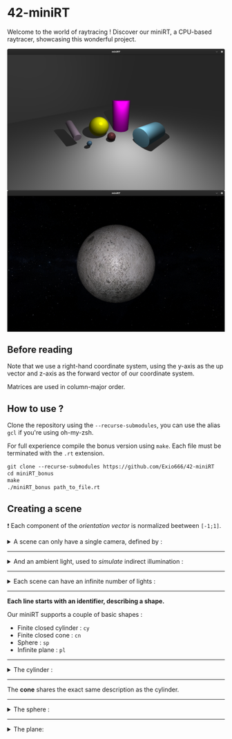 # 42-miniRT

Welcome to the world of raytracing ! Discover our miniRT, a CPU-based raytracer, showcasing this wonderful project.

<img src="screenshot/primitives.png" width=900 align=middle />
<img src="screenshot/moon_bump_map.png" width=900 align=middle />

## Before reading

Note that we use a right-hand coordinate system, using the y-axis as the up vector and z-axis as the forward vector of our coordinate system.

Matrices are used in column-major order.

## How to use ?

Clone the repository using the `--recurse-submodules`, you can use the alias `gcl` if you're using oh-my-zsh.

For full experience compile the bonus version using `make`.
Each file must be terminated with the `.rt` extension.

```
git clone --recurse-submodules https://github.com/Exio666/42-miniRT
cd miniRT_bonus
make
./miniRT_bonus path_to_file.rt
```

## Creating a scene
:exclamation: Each component of the *orientation vector* is normalized beetween `[-1;1]`.

<details>
<summary> A scene can only have a single camera, defined by : </summary>

```
C xPos,yPos,zPos xDir,yDir,zDir   FOV
```
`Pos` is a point describing the camera position.

`Dir` is a vector orienting the camera.

`FOV` is the field of view.
</details>

***

<details>
<summary> And an ambient light, used to <i>simulate</i> indirect illumination : </summary>

```
A   Ratio   R,G,B
```

`Ratio` is the intensity of the light, between range `[0;1]`.

`R,G,B` is the color of the ambiant light, each component is between range `[0;255]`. 
</details>

***

<details>
<summary>Each scene can have an infinite number of lights :</summary>

```
L   xPos,yPos,zPos   Ratio   R,G,B
```

`Pos` is a point describing the light position.

`Ratio` is the intensity of the light, between range `[0;1]`.

`R,G,B` is the color of the ambiant light, each component is between range `[0;255]`. 
</details>

***

**Each line starts with an identifier, describing a shape.**

Our miniRT supports a couple of basic shapes :

* Finite closed cylinder : `cy`
* Finite closed cone : `cn`
* Sphere : `sp`
* Infinite plane : `pl`

***

<details>
<summary>The cylinder :</summary>

```
cy    xPos,yPos,zPos    xDir,yDir,zDir    Lenght    Diameter    R,G,B
```

`Pos` is a point describing the cylinder position.

`Dir` is a vector orienting the cylinder.

`R,G,B` is the color of the cylinder, each component is between range `[0;255]`. 

`Lenght` and `Diameter` cannot be negative.
</details>

***

The **cone** shares the exact same description as the cylinder.

***

<details>
<summary>The sphere :</summary>

```
sp    xPos,yPos,zPos    Radius    R,G,B
```

`Pos` is a point describing the sphere position.

`R,G,B` is the color of the sphere, each component is between range `[0;255]`. 

`Radius` is the radius of the sphere.
</details>

***

<details>
<summary>The plane:</summary>

```
pl    xPos,yPos,zPos    xDir,yDir,zDir    R,G,B
```

`Pos` is a point describing the plane position.

`Dir` is a vector orienting the plane.

`R,G,B` is the color of the plane, each component is between range `[0;255]`. 
</details>

